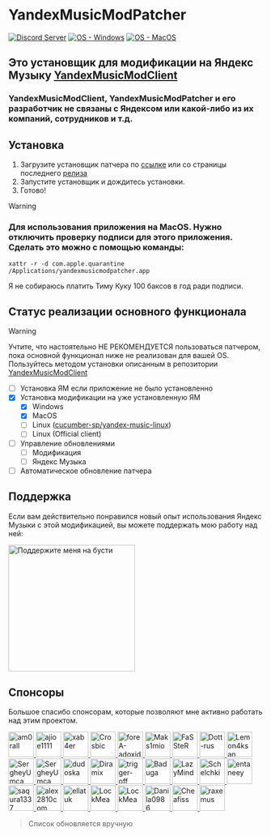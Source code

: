 # YandexMusicModPatcher

[![Discord Server](https://img.shields.io/discord/1271568115662061730?logo=discord&label=Сервер)](https://discord.gg/HGNKDxwHEH) [![OS - Windows](https://img.shields.io/badge/OS-Windows-blue)](https://ymmc-api.artem-matvienko0.workers.dev/patcher/download "Download") [![OS - MacOS](https://img.shields.io/badge/OS-Mac-blue)](https://ymmc-api.artem-matvienko0.workers.dev/patcher/download "Download")

## Это установщик для модификации на Яндекс Музыку [YandexMusicModClient](https://github.com/TheKing-OfTime/YandexMusicModClient)
### YandexMusicModClient, YandexMusicModPatcher и его разработчик не связаны с Яндексом или какой-либо из их компаний, сотрудников и т.д.

## Установка
1. Загрузите установщик патчера по <a href="https://ymmc-api.artem-matvienko0.workers.dev/patcher/download" target="_blank">ссылке</a> или со страницы последнего [релиза](https://github.com/TheKing-OfTime/YandexMusicModPatcher/releases/latest)
2. Запустите установщик и дождитесь установки.
3. Готово!

> [!WARNING]  
> ### Для использования приложения на MacOS. Нужно отключить проверку подписи для этого приложения. Сделать это можно с помощью команды:
> `xattr -r -d com.apple.quarantine /Applications/yandexmusicmodpatcher.app`
>
> Я не собираюсь платить Тиму Куку 100 баксов в год ради подписи.

## Статус реализации основного функционала
> [!WARNING]  
> Учтите, что настоятельно НЕ РЕКОМЕНДУЕТСЯ пользоваться патчером, пока основной функционал ниже не реализован для вашей OS.
> Пользуйтесь методом установки описанным в репозитории [YandexMusicModClient](https://github.com/TheKing-OfTime/YandexMusicModClient)

- [ ] Установка ЯМ если приложение не было установленно
- [x] Установка модификации на уже установленную ЯМ
  - [x] Windows
  - [x] MacOS
  - [ ] Linux ([cucumber-sp/yandex-music-linux](https://github.com/cucumber-sp/yandex-music-linux))
  - [ ] Linux (Official client)
- [ ] Управление обновлениями
  - [ ] Модификация
  - [ ] Яндекс Музыка
- [ ] Автоматическое обновление патчера

## Поддержка
Если вам действительно понравился новый опыт использования Яндекс Музыки с этой модификацией, вы можете поддержать мою работу над ней:
<p align="left">
   <a href="https://boosty.to/thekingoftime/donate">
      <img width="250" alt="Поддержите меня на бусти" src="https://github.com/user-attachments/assets/7b341f16-6513-4138-a3c5-b5892b062f63">
   </a>
</p>

## Спонсоры
Большое спасибо спонсорам, которые позволяют мне активно работать над этим проектом.
<p align="left">
   <a href="https://www.last.fm/ru/user/am0rall">
      <img width="50" alt="am0rall" src="https://lastfm.freetls.fastly.net/i/u/avatar170s/a983db6495ea41c8c16777aa0679632d.png">
   </a>
   <a href="https://github.com/ajioe1111">
      <img width="50" alt="ajioe1111" src="https://avatars.githubusercontent.com/u/39803571?v=4">
   </a>
   <a href="https://github.com/xab4er">
      <img width="50" alt="xab4er" src="https://avatars.githubusercontent.com/u/60750449?v=4">
   </a>
   <a href="https://github.com/Crosbic">
      <img width="50" alt="Crosbic" src="https://avatars.githubusercontent.com/u/71810318?v=4">
   </a>
   <a href="https://github.com/foreA-adoxid">
      <img width="50" alt="foreA-adoxid" src="https://avatars.githubusercontent.com/u/72875762?v=4">
   </a>
   <a href="https://github.com/Maks1mio">
      <img width="50" alt="Maks1mio" src="https://avatars.githubusercontent.com/u/44835662?v=4">
   </a>
   <a href="https://github.com/FaSSteR">
      <img width="50" alt="FaSSteR" src="https://avatars.githubusercontent.com/u/50427367?v=4">
   </a>
   <a href="https://github.com/Dott-rus">
      <img width="50" alt="Dott-rus" src="https://avatars.githubusercontent.com/u/78660260?v=4">
   </a>
   <a href="https://github.com/Lemon4ksan">
      <img width="50" alt="Lemon4ksan" src="https://avatars.githubusercontent.com/u/122788290?v=4">
   </a>
   <a href="https://github.com/SergheyUmca">
      <img width="50" alt="SergheyUmca" src="https://avatars.githubusercontent.com/u/33039150?v=4">
   </a>
   <a href="https://github.com/schwarzalexey">
      <img width="50" alt="SergheyUmca" src="https://avatars.githubusercontent.com/u/97682066?v=4?v=4">
   </a>
   <a href="https://github.com/dudoska">
      <img width="50" alt="dudoska" src="https://avatars.githubusercontent.com/u/94677394?v=4">
   </a>
   <a href="https://diramix.github.io/html-profile/">
      <img width="50" alt="Diramix" src="https://avatars.githubusercontent.com/u/79011730?v=4">
   </a>
   <a href="https://github.com/trigger-off">
      <img width="50" alt="trigger-off" src="https://avatars.githubusercontent.com/u/71810229?v=4">
   </a>
   <a href="https://github.com/Baduga">
      <img width="50" alt="Baduga" src="https://avatars.githubusercontent.com/u/69755854?v=4">
   </a>
   <a href="https://github.com/LazyMind">
      <img width="50" alt="LazyMind" src="https://avatars.githubusercontent.com/u/87148057?v=4">
   </a>
   <a href="https://github.com/Schelchki">
      <img width="50" alt="Schelchki" src="https://avatars.githubusercontent.com/u/162707132?v=4">
   </a>
   <a href="https://github.com/entaneey">
      <img width="50" alt="entaneey" src="https://avatars.githubusercontent.com/u/195827686?v=4">
   </a>
   <a href="https://github.com/saqura1337">
      <img width="50" alt="saqura1337" src="https://avatars.githubusercontent.com/u/68153864?v=4">
   </a>
   <a href="https://github.com/alex2810com">
      <img width="50" alt="alex2810com" src="https://avatars.githubusercontent.com/u/187911293?v=4">
   </a>
   <a href="https://github.com/ellatuk">
      <img width="50" alt="ellatuk" src="https://avatars.githubusercontent.com/u/87390648?v=4">
   </a>
   <a href="https://github.com/LockMean">
      <img width="50" alt="LockMea" src="https://avatars.githubusercontent.com/u/214841821?v=4">
   </a>
   <a href="https://github.com/Dimas-VM">
      <img width="50" alt="LockMea" src="https://avatars.githubusercontent.com/u/179121916?v=4">
   </a>
   <a href="https://github.com/Danila0986">
      <img width="50" alt="Danila0986" src="https://avatars.githubusercontent.com/u/157834445?v=4">
   </a>
   <a href="https://github.com/Cheafiss">
      <img width="50" alt="Cheafiss" src="https://avatars.githubusercontent.com/u/125489408?v=4">
   </a>
   <a href="https://github.com/raxemus">
      <img width="50" alt="raxemus" src="https://avatars.githubusercontent.com/u/6419721?v=4">
   </a>
</p>

> Список обновляется вручную
